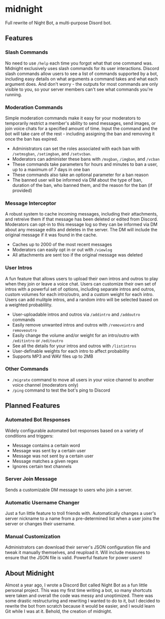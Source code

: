 # midnight

Full rewrite of Night Bot, a multi-purpose Disord bot.

## Features
### Slash Commands
No need to use `/help` each time you forgot what that one command was. Midnight exclusively uses slash commands for its user interactions. Discord slash commands allow users to see a list of commands supported by a bot, including easy details on what arguments a command takes and what each argument does. And don't worry - the outputs for most commands are only visible to you, so your server members can't see what commands you're running.

### Moderation Commands
Simple moderation commands make it easy for your moderators to temporarily restrict a member's ability to send messages, send images, or join voice chats for a specified amount of time. Input the command and the bot will take care of the rest - including assigning the ban and removing it once the ban has expired.
- Administrators can set the roles associated with each ban with `/setmsgban`, `/setimgban`, and `/setvcban`.
- Moderators can administer these bans with `/msgban`, `/imgban`, and `/vcban`
- These commands take parameters for hours and minutes to ban a user, up to a maximum of 7 days in one ban
- These commands also take an optional parameter for a ban reason
- The banned user will be informed via DM about the type of ban, duration of the ban, who banned them, and the reason for the ban (if provided)

### Message Interceptor
A robust system to cache incoming messages, including their attachments, and retreive them if that message has been deleted or edited from Discord. Moderators can opt-in to this message log so they can be informed via DM about any message edits and deletes in the server. The DM will include the original message if it was found in the cache.
- Caches up to 2000 of the most recent messages
- Moderators can easily opt in or out with `/viewlog`
- All attachments are sent too if the original message was deleted

### User Intros
A fun feature that allows users to upload their own intros and outros to play when they join or leave a voice chat. Users can customize their own set of intros with a powerful set of options, including separate intros and outros, custom volumes for each intro/outro, and a custom weight for each intro. Users can add mulitple intros, and a random intro will be selected based on a weighted probablility.
- User-uploadable intros and outros via `/addintro` and `/addoutro` commands
- Easily remove unwanted intros and outros with `/removeintro` and `removeoutro`
- Easily change the volume and/or weight for an intro/outro with `/editintro` or `/editoutro`
- See all the details for your intros and outros with `/listintros`
- User-definable weights for each intro to affect probability
- Supports MP3 and WAV files up to 2MB

### Other Commands
- `/migrate` command to move all users in your voice channel to another voice channel (moderators only)
- `/ping` command to test the bot's ping to Discord

## Planned Features
### Automated Bot Responses
Widely configurable automated bot responses based on a variety of conditions and triggers:
- Message contains a certain word
- Message was sent by a certain user
- Message was not sent by a certain user
- Message matches a given regex
- Ignores certain text channels

### Server Join Message
Sends a customizable DM message to users who join a server.

### Automatic Username Changer
Just a fun little feature to troll friends with. Automatically changes a user's server nickname to a name from a pre-determined list when a user joins the server or changes their username. 

### Manual Customization
Administrators can download their server's JSON configuration file and tweak it manually themselves, and reupload it. Will include measures to ensure that the JSON file is valid. Powerful feature for power users!

## About Midnight
Almost a year ago, I wrote a Discord Bot called Night Bot as a fun little personal project. This was my first time writing a bot, so many shortcuts were taken and overall the code was messy and unoptimized. There was some drastic restructuring and rewriting I wanted to do to it, but I decided to rewrite the bot from scratch because it would be easier, and I would learn Git while I was at it. Behold, the creation of midnight.
